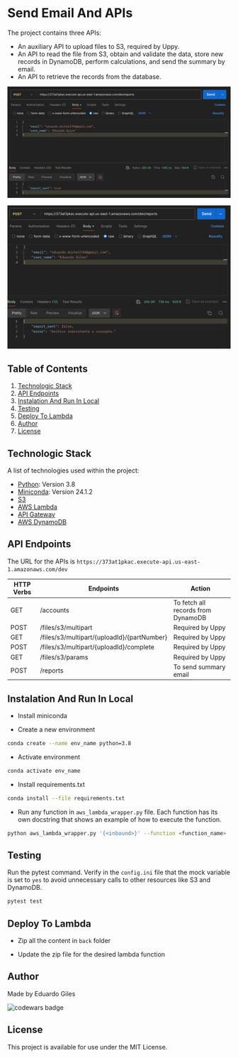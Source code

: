 # Send Email And APIs

The project contains three APIs:

- An auxiliary API to upload files to S3, required by Uppy.
- An API to read the file from S3, obtain and validate the data, store new records in DynamoDB, perform calculations, and send the summary by email.
- An API to retrieve the records from the database.

![API sample true](../assets/api-sample-true.png)

![API sample false](../assets/api-sample-false.png)

## Table of Contents

1. [Technologic Stack](#technologic-stack)
2. [API Endpoints](#api-endpoints)
3. [Instalation And Run In Local](#instalation-and-run-in-local)
4. [Testing](#testing)
5. [Deploy To Lambda](#deploy-to-lambda)
6. [Author](#author)
7. [License](#license)

## Technologic Stack

A list of technologies used within the project:

- [Python](https://www.python.org): Version 3.8
- [Miniconda](https://docs.anaconda.com/miniconda/): Version 24.1.2
- [S3](https://aws.amazon.com/en/s3)
- [AWS Lambda](https://aws.amazon.com/en/pm/lambda/)
- [API Gateway](https://aws.amazon.com/en/api-gateway/)
- [AWS DynamoDB](https://aws.amazon.com/en/dynamodb/)

## API Endpoints

The URL for the APIs is `https://373at1pkac.execute-api.us-east-1.amazonaws.com/dev`

| HTTP Verbs | Endpoints                                   | Action                             |
| ---------- | ------------------------------------------- | ---------------------------------- |
| GET        | /accounts                                   | To fetch all records from DynamoDB |
| POST       | /files/s3/multipart                         | Required by Uppy                   |
| GET        | /files/s3/multipart/{uploadId}/{partNumber} | Required by Uppy                   |
| POST       | /files/s3/multipart/{uploadId}/complete     | Required by Uppy                   |
| GET        | /files/s3/params                            | Required by Uppy                   |
| POST       | /reports                                    | To send summary email              |

## Instalation And Run In Local

- Install miniconda

- Create a new environment

```bash
conda create --name env_name python=3.8
```

- Activate environment

```bash
conda activate env_name
```

- Install requirements.txt

```bash
conda install --file requirements.txt
```

- Run any function in `aws_lambda_wrapper.py` file. Each function has its own docstring that shows an example of how to execute the function.

```bash
python aws_lambda_wrapper.py '{<inbound>}' --function <function_name>
```

## Testing

Run the pytest command. Verify in the `config.ini` file that the mock variable is set to `yes` to avoid unnecessary calls to other resources like S3 and DynamoDB.

```bash
pytest test
```

## Deploy To Lambda

- Zip all the content in `back` folder

- Update the zip file for the desired lambda function

## Author

Made by Eduardo Giles

![codewars badge](https://www.codewars.com/users/EddyGilz/badges/large)

## License

This project is available for use under the MIT License.
